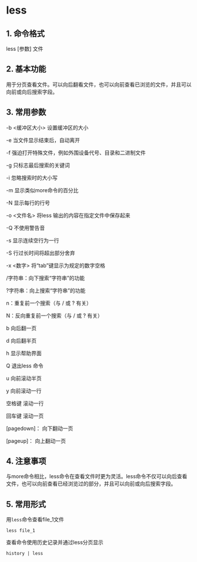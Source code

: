 # less

## 1. 命令格式

less [参数] 文件

## 2. 基本功能

用于分页查看文件。可以向后翻看文件，也可以向前查看已浏览的文件，并且可以向前或向后搜索字段。

## 3. 常用参数

-b <缓冲区大小> 设置缓冲区的大小

-e  当文件显示结束后，自动离开

-f  强迫打开特殊文件，例如外围设备代号、目录和二进制文件

-g  只标志最后搜索的关键词

-i  忽略搜索时的大小写

-m  显示类似more命令的百分比

-N  显示每行的行号

-o <文件名> 将less 输出的内容在指定文件中保存起来

-Q  不使用警告音

-s  显示连续空行为一行

-S  行过长时间将超出部分舍弃

-x <数字> 将“tab”键显示为规定的数字空格

/字符串：向下搜索“字符串”的功能

?字符串：向上搜索“字符串”的功能

n：重复前一个搜索（与 / 或 ? 有关）

N：反向重复前一个搜索（与 / 或 ? 有关）

b  向后翻一页

d  向后翻半页

h  显示帮助界面

Q  退出less 命令

u  向前滚动半页

y  向前滚动一行

空格键 滚动一行

回车键 滚动一页

[pagedown]： 向下翻动一页

[pageup]：   向上翻动一页

## 4. 注意事项

与more命令相比，less命令在查看文件时更为灵活。less命令不仅可以向后查看文件，也可以向前查看已经浏览过的部分，并且可以向前或向后搜索字段。

## 5. 常用形式

用`less`命令查看file_1文件

```console
less file_1
```

查看命令使用历史记录并通过less分页显示

```console
history | less
```
